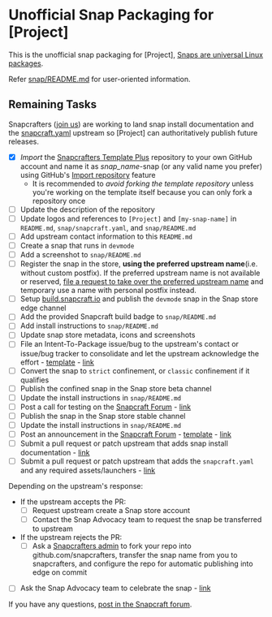 # Unofficial Snap Packaging for [Project]
This is the unofficial snap packaging for [Project], [Snaps are universal Linux packages](https://snapcraft.io).

Refer [snap/README.md](snap/README.md) for user-oriented information.

## Remaining Tasks
Snapcrafters ([join us](https://forum.snapcraft.io/t/join-snapcrafters/1325)) are working to land snap install documentation and the [snapcraft.yaml](https://github.com/Lin-Buo-Ren/snapcrafters-template-plus/blob/master/snap/snapcraft.yaml) upstream so [Project] can authoritatively publish future releases.

- [x] *Import* the [Snapcrafters Template Plus](https://github.com/Lin-Buo-Ren/snapcrafters-template-plus) repository to your own GitHub account and name it as _snap_name_-snap (or any valid name you prefer) using GitHub's [Import repository](https://github.com/new/import) feature
  - It is recommended to *avoid forking the template repository* unless you're working on the template itself because you can only fork a repository once
- [ ] Update the description of the repository
- [ ] Update logos and references to `[Project]` and `[my-snap-name]` in `README.md`, `snap/snapcraft.yaml`, and `snap/README.md`
- [ ] Add upstream contact information to this `README.md`
- [ ] Create a snap that runs in `devmode`
- [ ] Add a screenshot to `snap/README.md`
- [ ] Register the snap in the store, **using the preferred upstream name**(i.e. without custom postfix).  If the preferred upstream name is not available or reserved, [file a request to take over the preferred upstream name](https://dashboard.snapcraft.io/register-snap) and temporary use a name with personal postfix instead.
- [ ] Setup [build.snapcraft.io](https://build.snapcraft.io) and publish the `devmode` snap in the Snap store edge channel
- [ ] Add the provided Snapcraft build badge to `snap/README.md`
- [ ] Add install instructions to `snap/README.md`
- [ ] Update snap store metadata, icons and screenshots
- [ ] File an Intent-To-Package issue/bug to the upstream's contact or issue/bug tracker to consolidate and let the upstream acknowledge the effort - [template](https://github.com/Lin-Buo-Ren/snapcrafters-template-plus/wiki/Intent-To-Package-Template) - [link]()
- [ ] Convert the snap to `strict` confinement, or `classic` confinement if it qualifies
- [ ] Publish the confined snap in the Snap store beta channel
- [ ] Update the install instructions in `snap/README.md`
- [ ] Post a call for testing on the [Snapcraft Forum](https://forum.snapcraft.io) - [link]()
- [ ] Publish the snap in the Snap store stable channel
- [ ] Update the install instructions in `snap/README.md`
- [ ] Post an announcement in the [Snapcraft Forum](https://forum.snapcraft.io) - [template](https://github.com/Lin-Buo-Ren/snapcrafters-template-plus/wiki/Release-Announcement-Template) - [link]()
- [ ] Submit a pull request or patch upstream that adds snap install documentation - [link]()
- [ ] Submit a pull request or patch upstream that adds the `snapcraft.yaml` and any required assets/launchers - [link]()

Depending on the upstream's response:

- If the upstream accepts the PR:
    - [ ] Request upstream create a Snap store account
    - [ ] Contact the Snap Advocacy team to request the snap be transferred to upstream
- If the upstream rejects the PR:
    - [ ] Ask a [Snapcrafters admin](https://github.com/orgs/snapcrafters/people?query=%20role%3Aowner) to fork your repo into github.com/snapcrafters, transfer the snap name from you to snapcrafters, and configure the repo for automatic publishing into edge on commit

* [ ] Ask the Snap Advocacy team to celebrate the snap - [link]()

If you have any questions, [post in the Snapcraft forum](https://forum.snapcraft.io).

<!-- 

## The Snapcrafters
| [![Your Name](http://gravatar.com/avatar/bc0bced65e963eb5c3a16cab8b004431/?s=128)](https://github.com/yourname/) |
| :----------------------------------------------------------: |
|          [Your Name](https://github.com/yourname/)           |

--> 

<!-- Uncomment and modify this when you have upstream contacts

## Upstream
| [![Upstream Name](http://gravatar.com/avatar/bc0bced65e963eb5c3a16cab8b004431?s=128)](https://github.com/upstreamname) |
| :----------------------------------------------------------: |
|       [Upstream Name](https://github.com/upstreamname)       |

-->